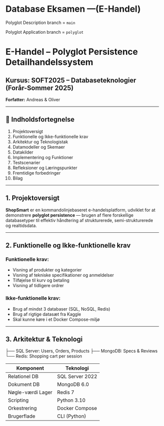 # Database Eksamen —(E-Handel)
Polyglot Description branch = `main`

Polyglot Application branch = `polyglot`



# E-Handel – Polyglot Persistence Detailhandelssystem

## Kursus: SOFT2025 – Databaseteknologier (Forår-Sommer 2025)
**Forfatter:** Andreas & Oliver

---

## 📖 Indholdsfortegnelse

1. Projektoversigt  
2. Funktionelle og Ikke-funktionelle krav  
3. Arkitektur og Teknologistak  
4. Datamodeller og Skemaer  
5. Datakilder  
6. Implementering og Funktioner  
7. Testscenarier  
8. Refleksioner og Læringspunkter  
9. Fremtidige forbedringer  
10. Bilag

---

## 1. Projektoversigt

**ShopSmart** er en kommandolinjebaseret e-handelsplatform, udviklet for at demonstrere **polyglot persistence** — brugen af flere forskellige databasetyper til effektiv håndtering af strukturerede, semi-strukturerede og realtidsdata.

---

## 2. Funktionelle og Ikke-funktionelle krav

### Funktionelle krav:
- Visning af produkter og kategorier  
- Visning af tekniske specifikationer og anmeldelser  
- Tilføjelse til kurv og betaling  
- Visning af tidligere ordrer  

### Ikke-funktionelle krav:
- Brug af mindst 3 databaser (SQL, NoSQL, Redis)  
- Brug af rigtige datasæt fra Kaggle  
- Skal kunne køre i et Docker Compose-miljø

---

## 3. Arkitektur & Teknologi
├── SQL Server: Users, Orders, Products
├── MongoDB: Specs & Reviews
└── Redis: Shopping cart per session


| Komponent         | Teknologi           |
|-------------------|---------------------|
| Relationel DB     | SQL Server 2022     |
| Dokument DB       | MongoDB 6.0         |
| Nøgle-værdi Lager | Redis 7             |
| Scripting         | Python 3.10         |
| Orkestrering      | Docker Compose      |
| Brugerflade       | CLI (Python)        |


